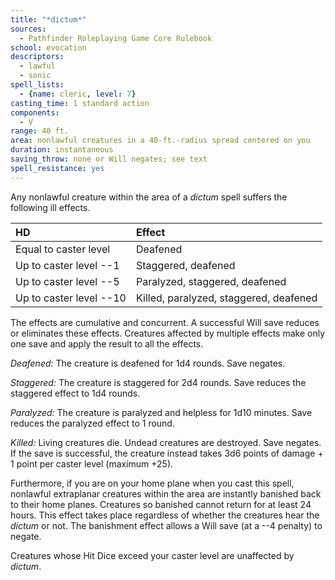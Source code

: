 ```yaml
---
title: "*dictum*"
sources:
  - Pathfinder Roleplaying Game Core Rulebook
school: evocation
descriptors:
  - lawful
  - sonic
spell_lists:
  - {name: cleric, level: 7}
casting_time: 1 standard action
components:
  - V
range: 40 ft.
area: nonlawful creatures in a 40-ft.-radius spread centered on you
duration: instantaneous
saving_throw: none or Will negates; see text
spell_resistance: yes
---
```


Any nonlawful creature within the area of a *dictum* spell suffers the following ill effects.

HD | Effect
:--|:--
Equal to caster level | Deafened
Up to caster level --1 | Staggered, deafened
Up to caster level --5 | Paralyzed, staggered, deafened
Up to caster level --10 | Killed, paralyzed, staggered, deafened


The effects are cumulative and concurrent. A successful Will save reduces or eliminates these effects. Creatures affected by multiple effects make only one save and apply the result to all the effects.

*Deafened:* The creature is deafened for 1d4 rounds. Save negates.

*Staggered:* The creature is staggered for 2d4 rounds. Save reduces the staggered effect to 1d4 rounds.

*Paralyzed:* The creature is paralyzed and helpless for 1d10 minutes. Save reduces the paralyzed effect to 1 round.

*Killed:* Living creatures die. Undead creatures are destroyed. Save negates. If the save is successful, the creature instead takes 3d6 points of damage + 1 point per caster level (maximum +25).

Furthermore, if you are on your home plane when you cast this spell, nonlawful extraplanar creatures within the area are instantly banished back to their home planes. Creatures so banished cannot return for at least 24 hours. This effect takes place regardless of whether the creatures hear the *dictum* or not. The banishment effect allows a Will save (at a --4 penalty) to negate.

Creatures whose Hit Dice exceed your caster level are unaffected by *dictum*.

